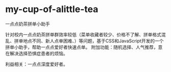 # my-cup-of-alittle-tea
一点点奶茶拼单小助手

针对校内一点点奶茶拼单群效率较低（菜单收藏者较少、价格不了解、拼单格式混乱、拼单地点不同、新人点单困难、）等问题，基于CSS和JavaScript开发的一个拼单小助手，帮助一点点爱好者快速点单。
附加功能：随机选择、人气推荐，意在解决选择恐惧症患者的烦恼。

利益相关：一点点深度爱好者。

